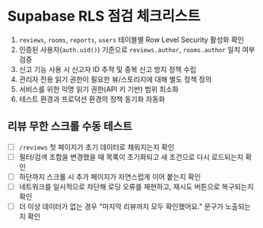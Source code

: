# Supabase RLS 점검 체크리스트

1. `reviews`, `rooms`, `reports`, `users` 테이블별 Row Level Security 활성화 확인
2. 인증된 사용자(`auth.uid()`) 기준으로 `reviews.author`, `rooms.author` 일치 여부 검증
3. 신고 기능 사용 시 신고자 ID 추적 및 중복 신고 방지 정책 수립
4. 관리자 전용 읽기 권한이 필요한 뷰/스토리지에 대해 별도 정책 정의
5. 서비스를 위한 익명 읽기 권한(API 키 기반) 범위 최소화
6. 테스트 환경과 프로덕션 환경의 정책 동기화 자동화

## 리뷰 무한 스크롤 수동 테스트

- [ ] `/reviews` 첫 페이지가 초기 데이터로 채워지는지 확인
- [ ] 필터/검색 조합을 변경했을 때 목록이 초기화되고 새 조건으로 다시 로드되는지 확인
- [ ] 하단까지 스크롤 시 추가 페이지가 자연스럽게 이어 붙는지 확인
- [ ] 네트워크를 일시적으로 차단해 로딩 오류를 재현하고, 재시도 버튼으로 복구되는지 확인
- [ ] 더 이상 데이터가 없는 경우 \"마지막 리뷰까지 모두 확인했어요.\" 문구가 노출되는지 확인
